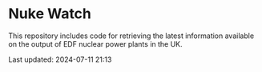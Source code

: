 # Nuke Watch

This repository includes code for retrieving the latest information available on the output of EDF nuclear power plants in the UK.

Last updated: 2024-07-11 21:13